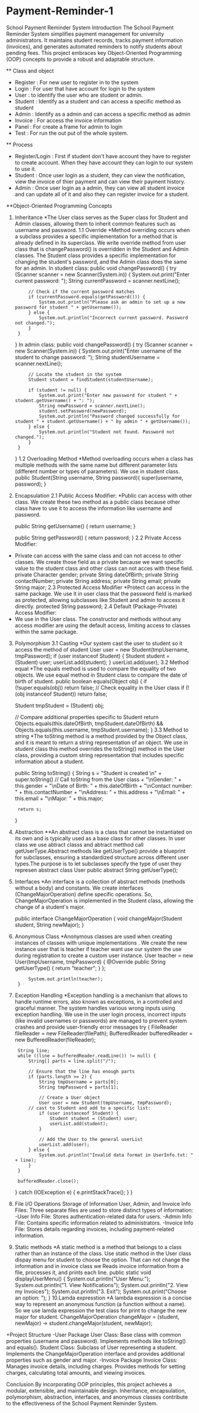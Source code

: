 # Payment-Reminder-1
School Payment Reminder System
Introduction
The School Payment Reminder System simplifies payment management for university administrators. It maintains student records, tracks payment information (invoices), and generates automated reminders to notify students about pending fees. This project embraces key Object-Oriented Programming (OOP) concepts to provide a robust and adaptable structure.

** Class and object
- Register : For new user to register in to the system
- Login : For user that have account for login to the system
- User : to identify the user who are student or admin.
- Student : Identify as a student and can access a specific method as student
- Admin : Identify as a admin and can access a specific method as admin
- Invoice : For access the invoice information
- Panel : For create a frame for admin to login
- Test : For run the out put of the whole system.

** Process
- Register/Login : First if student don't have account they have to register to create account. When they have account they can login to our system to use it.
- Student : Once user login as a student, they can view the notification, view the invoice of thier payment and can view their payment history.
- Admin : Once user login  as a admin, they can view all student invoice and can update all of it and also they can register invoice for a student.

**Object-Oriented Programming Concepts
1. Inheritance
*The User class serves as the Super class for Student and Admin classes, allowing them to inherit common features such as username and password.
1.1 Override
*Method overriding occurs when a subclass provides a specific implementation for a method that is already defined in its superclass. We write override method from user class that is changePassword() is overridden in the Student and Admin classes. The Student class provides a specific implementation for changing the student's password, and the Admin class does the same for an admin.
    In student class:
        public void changePassword() {
        try (Scanner scanner = new Scanner(System.in)) {
            System.out.print("Enter current password: ");
            String currentPassword = scanner.nextLine();
    
            // Check if the current password matches
            if (currentPassword.equals(getPassword())) {
                System.out.println("Please ask an admin to set up a new password for student " + getUsername());
            } else {
                System.out.println("Incorrect current password. Password not changed.");
            }
        }
    }
    In admin class:
        public void changePassword() {
        try (Scanner scanner = new Scanner(System.in)) {
            System.out.print("Enter username of the student to change password: ");
            String studentUsername = scanner.nextLine();

            // Locate the student in the system
            Student student = findStudent(studentUsername);

            if (student != null) {
                System.out.print("Enter new password for student " + student.getUsername() + ": ");
                String newPassword = scanner.nextLine();
                student.setPassword(newPassword);
                System.out.println("Password changed successfully for student " + student.getUsername() + " by admin " + getUsername());
            } else {
                System.out.println("Student not found. Password not changed.");
            }
        }
    }
1.2 Overloading Method
*Method overloading occurs when a class has multiple methods with the same name but different parameter lists (different number or types of parameters). We use in student class.
    public Student(String username, String password){
        super(username, password);
    }

2. Encapsulation
2.1 Public Access Modifier:
*Public  can access with other class. We create these two method as a public class because other class have to use it to access the information   like username and password.
    
    public String getUsername() {
        return username;
    }

    public String getPassword() {
        return password;
    }
2.2 Private Access Modifier:
* Private can access with the same class and can not access to  other classes. We create those field as a private because we want specific value to the student class and other class can not acces with these field.
    private Character gender;
    private String dateOfBirth;
    private String contactNumber;
    private String address;
    private String email;
    private String major;
2.3 Protected Access Modifier
*Protect can access in the same package. We use it in user class that the password field is marked as protected, allowing subclasses like Student and admin to access it directly.
   protected String password;
2.4  Default (Package-Private) Access Modifier:
* We use in the User class. The constructor and methods without any access modifier are using the default access, limiting access to classes within the same package.
3. Polymorphism
3.1 Casting
*Our system cast the user to student so it access the method of student
User user = new Student(tmpUsername, tmpPassword);
    if (user instanceof Student) {
    Student student = (Student) user;
    userList.add(student); 
    }
userList.add(user);
3.2 Method equal
*The equals method is used to compare the equality of two objects. We use equal method in Student class to compare the date of birth of student.
public boolean equals(Object obj) {
    if (!super.equals(obj)) return false;  // Check equality in the User class
    if (!(obj instanceof Student)) return false;

    Student tmpStudent = (Student) obj;

    // Compare additional properties specific to Student
    return Objects.equals(this.dateOfBirth, tmpStudent.dateOfBirth) &&
           Objects.equals(this.username, tmpStudent.username);
    }
3.3 Method to string
*The toString method is a method provided by the Object class, and it is meant to return a string representation of an object. We use in student class this method overrides the toString() method in the User class, providing a custom string representation that includes specific information about a student.
    
    public String toString() {
        String s = "Student is created \n"
                + super.toString()  // Call toString from the User class
                + "\nGender: " + this.gender
                + "\nDate of Birth: " + this.dateOfBirth
                + "\nContact number: " + this.contactNumber
                + "\nAddress: " + this.address
                + "\nEmail: " + this.email
                + "\nMajor: " + this.major;

        return s;
    }

4. Abstraction
**An abstract class is a class that cannot be instantiated on its own and is typically used as a base class for other classes. In user class we use abtract classs and abtract metthod call  getUserType.Abstract methods like getUserType() provide a blueprint for subclasses, ensuring a standardized structure across different user types.The purpose is to let subclasses specify the type of user they represen
    abstract class User
    public abstract String getUserType(); 

5. Interfaces
*An interface is a collection of abstract methods (methods without a body) and constants. We create interfaces (ChangeMajorOperation) define specific operations. So, ChangeMajorOperation is implemented in the Student class, allowing the change of a student's major.
    
    public interface ChangeMajorOperation {
    void changeMajor(Student student, String newMajor);
}

6. Anonymous Class
*Anonymous classes are used when creating instances of classes with unique implementations . We create the new instance user that is teacher if teacher want use our system the use during registration to create a custom user instance.
     User teacher = new User(tmpUsername, tmpPassword) {
                @Override
                public String getUserType() {
                    return "teacher";
                }
            };
    
            System.out.println(teacher);
        } 
7. Exception Handling
*Exception handling  is a mechanism that allows to handle runtime errors, also known as exceptions, in a controlled and graceful manner. The system handles various wrong inputs using exception handling. We use in the user login process, incorrect inputs (like invalid usernames or passwords) are managed to prevent system crashes and provide user-friendly error messages
    try {
        FileReader fileReader = new FileReader(filePath);
        BufferedReader bufferedReader = new BufferedReader(fileReader);

        String line;
        while ((line = bufferedReader.readLine()) != null) {
            String[] parts = line.split("/");

            // Ensure that the line has enough parts
            if (parts.length >= 2) {
                String tmpUsername = parts[0];
                String tmpPassword = parts[1];

                // Create a User object
                User user = new Student(tmpUsername, tmpPassword);
            // cast to Student and add to a specific list:
                if (user instanceof Student) {
                    Student student = (Student) user;
                    userList.add(student); 
                }

                // Add the User to the general userList
                userList.add(user);
            } else {
                System.out.println("Invalid data format in UserInfo.txt: " + line);
            }
        }

        bufferedReader.close();
    } catch (IOException e) {
        e.printStackTrace();
    }
}

8. File I/O Operations
Storage of Information
User, Admin, and Invoice Info Files:
Three separate files are used to store distinct types of information:
-User Info File: Stores authentication-related data for users.
-Admin Info File: Contains specific information related to administrators.
-Invoice Info File: Stores details regarding invoices, including payment-related information.
9. Static methods
*A static method is a method that belongs to a class rather than an instance of the class. Use static method in the User class dispay menu for student to choose the option. That can not change the information and in invoice class we Reads invoice information from a file, processes it, and prints each line.
    public static void displayUserMenu() {
        System.out.println("User Menu:");
        System.out.println("1. View Notifications");
        System.out.println("2. View my Invoices");
        System.out.println("3. Exit");
        System.out.print("Choose an option: ");
    }
10.Lamda expresstion
*A lambda expression  is a concise way to represent an anonymous function (a function without a name). So we use lamda expression the test class for print to change the new major for student.
     ChangeMajorOperation changeMajor = (student, newMajor) -> student.changeMajor(student, newMajor);

+Project Structure
-User Package
User Class: Base class with common properties (username and password). Implements methods like toString() and equals().
Student Class: Subclass of User representing a student. Implements the ChangeMajorOperation interface and provides additional properties such as gender and major.
-Invoice Package
Invoice Class: Manages invoice details, including charges. Provides methods for setting charges, calculating total amounts, and viewing invoices.

Conclusion
By incorporating OOP principles, this project achieves a modular, extensible, and maintainable design. Inheritance, encapsulation, polymorphism, abstraction, interfaces, and anonymous classes contribute to the effectiveness of the School Payment Reminder System.




